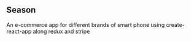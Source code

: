 ## Season

An e-commerce app for different brands of smart phone using create-react-app along redux and stripe